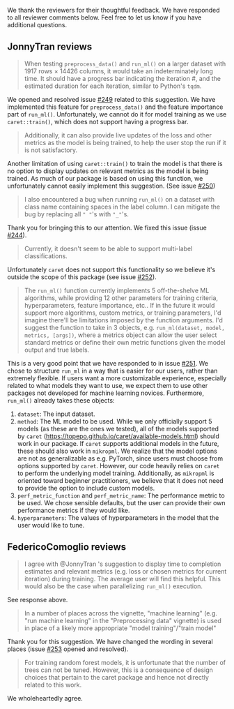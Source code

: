 We thank the reviewers for their thoughtful feedback. We have responded to all reviewer comments below. Feel free to let us know if you have additional questions.

## JonnyTran reviews

> When testing `preprocess_data()` and `run_ml()` on a larger dataset with 1917 rows × 14426 columns, it would take an indeterminately long time. It should have a progress bar indicating the iteration #, and the estimated duration for each iteration, similar to Python's `tqdm`. 

We opened and resolved issue [#249](https://github.com/SchlossLab/mikropml/issues/249) related to this suggestion.
We have implemented this feature for `preprocess_data()` and the feature importance part of `run_ml()`.
Unfortunately, we cannot do it for model training as we use `caret::train()`, which does not support having a progress bar.
 
> Additionally, it can also provide live updates of the loss and other metrics as the model is being trained, to help the user stop the run if it is not satisfactory.

Another limitation of using `caret::train()` to train the model is that there is no option to display updates on relevant metrics as the model is being trained.
As much of our package is based on using this function, we unfortunately cannot easily implement this suggestion. 
(See issue [#250](https://github.com/SchlossLab/mikropml/issues/250))

> I also encountered a bug when running `run_ml()` on a dataset with class name containing spaces in the label column. I can mitigate the bug by replacing all `" "`'s with `"_"`'s. 

Thank you for bringing this to our attention. We fixed this issue (issue [#244](https://github.com/SchlossLab/mikropml/issues/244)).

> Currently, it doesn't seem to be able to support multi-label classifications.

Unfortunately `caret` does not support this functionality so we believe it's outside the scope of this package (see issue [#252](https://github.com/SchlossLab/mikropml/issues/252)).

> The `run_ml()` function currently implements 5 off-the-shelve ML algorithms, while providing 12 other parameters for training criteria, hyperparameters, feature importance, etc.. If in the future it would support more algorithms, custom metrics, or training parameters, I'd imagine there'll be limitations imposed by the function arguments. I'd suggest the function to take in 3 objects, e.g. `run_ml(dataset, model, metrics, [args])`, where a metrics object can allow the user select standard metrics or define their own metric functions given the model output and true labels.

This is a very good point that we have responded to in issue [#251](https://github.com/SchlossLab/mikropml/issues/251). 
We chose to structure `run_ml` in a way that is easier for our users, rather than extremely flexible. 
If users want a more customizable experience, especially related to what models they want to use, we expect them to use other packages not developed for machine learning novices.
Furthermore, `run_ml()` already takes these objects:

1. `dataset`: The input dataset.
1.  `method`: The ML model to be used. While we only officially support 5 models (as these are the ones we tested), all of the models supported by `caret` (https://topepo.github.io/caret/available-models.html) should work in our package. If `caret` supports additional models in the future, these should also work in `mikropml`. We realize that the model options are not as generalizable as e.g. PyTorch, since users must choose from options supported by `caret`. However, our code heavily relies on `caret` to perform the underlying model training. Additionally, as `mikropml` is oriented toward beginner practitioners, we believe that it does not need to provide the option to include custom models.
1. `perf_metric_function` and `perf_metric_name`: The performance metric to be used. We chose sensible defaults, but the user can provide their own performance metrics if they would like.
1. `hyperparameters`: The values of hyperparameters in the model that the user would like to tune.

## FedericoComoglio reviews

> I agree with @JonnyTran 's suggestion to display time to completion estimates and relevant metrics (e.g. loss or chosen metrics for current iteration) during training. The average user will find this helpful. This would also be the case when parallelizing `run_ml()` execution.

See response above.

> In a number of places across the vignette, "machine learning" (e.g. "run machine learning" in the "Preprocessing data" vignette) is used in place of a likely more appropriate "model training"/"train model"

Thank you for this suggestion. We have changed the wording in several places (issue [#253](https://github.com/SchlossLab/mikropml/issues/253) opened and resolved).

> For training random forest models, it is unfortunate that the number of trees can not be tuned. However, this is a consequence of design choices that pertain to the caret package and hence not directly related to this work.

We wholeheartedly agree.
